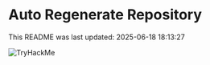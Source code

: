 # Auto Regenerate Repository

This README was last updated: 2025-06-18 18:13:27

 ![TryHackMe](https://tryhackme.com/badge/533634)
